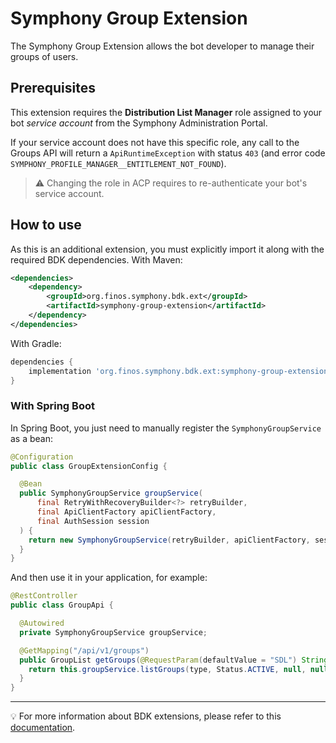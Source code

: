 # Symphony Group Extension
The Symphony Group Extension allows the bot developer to manage their groups of users.

## Prerequisites
This extension requires the **Distribution List Manager** role assigned to your bot _service account_ from the Symphony
Administration Portal.

If your service account does not have this specific role, any call to the Groups API will return a `ApiRuntimeException`
with status `403` (and error code `SYMPHONY_PROFILE_MANAGER__ENTITLEMENT_NOT_FOUND`).

> :warning: Changing the role in ACP requires to re-authenticate your bot's service account.

## How to use
As this is an additional extension, you must explicitly import it along with the required BDK dependencies. 
With Maven: 
```xml
<dependencies>
    <dependency>
        <groupId>org.finos.symphony.bdk.ext</groupId>
        <artifactId>symphony-group-extension</artifactId>
    </dependency>
</dependencies>
```
With Gradle: 
```groovy
dependencies {
    implementation 'org.finos.symphony.bdk.ext:symphony-group-extension'
}
```

### With Spring Boot 
In Spring Boot, you just need to manually register the `SymphonyGroupService` as a bean: 
```java
@Configuration
public class GroupExtensionConfig {

  @Bean
  public SymphonyGroupService groupService(
      final RetryWithRecoveryBuilder<?> retryBuilder,
      final ApiClientFactory apiClientFactory,
      final AuthSession session
  ) {
    return new SymphonyGroupService(retryBuilder, apiClientFactory, session);
  }
}
```
And then use it in your application, for example: 
```java
@RestController
public class GroupApi {

  @Autowired
  private SymphonyGroupService groupService;

  @GetMapping("/api/v1/groups")
  public GroupList getGroups(@RequestParam(defaultValue = "SDL") String type) {
    return this.groupService.listGroups(type, Status.ACTIVE, null, null, null, null);
  }
}
```

----
:bulb: For more information about BDK extensions, please refer to this [documentation](../../docs/extension.md).
